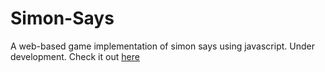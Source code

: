 # Simon-Says
A web-based game implementation of simon says using javascript. 
Under development.
Check it out [here](https://sinadshan.github.io/Simon-Says/)
